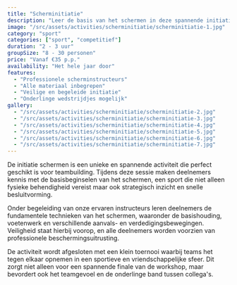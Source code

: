```yaml
---
title: "Scherminitiatie"
description: "Leer de basis van het schermen in deze spannende initiatie."
image: "/src/assets/activities/scherminitiatie/scherminitiatie-1.jpg"
category: "sport"
categories: ["sport", "competitief"]
duration: "2 - 3 uur"
groupSize: "8 - 30 personen"
price: "Vanaf €35 p.p."
availability: "Het hele jaar door"
features:
  - "Professionele scherminstructeurs"
  - "Alle materiaal inbegrepen"
  - "Veilige en begeleide initiatie"
  - "Onderlinge wedstrijdjes mogelijk"
gallery:
  - "/src/assets/activities/scherminitiatie/scherminitiatie-2.jpg"
  - "/src/assets/activities/scherminitiatie/scherminitiatie-3.jpg"
  - "/src/assets/activities/scherminitiatie/scherminitiatie-4.jpg"
  - "/src/assets/activities/scherminitiatie/scherminitiatie-5.jpg"
  - "/src/assets/activities/scherminitiatie/scherminitiatie-6.jpg"
  - "/src/assets/activities/scherminitiatie/scherminitiatie-7.jpg"
---
```


De initiatie schermen is een unieke en spannende activiteit die perfect geschikt is voor teambuilding. Tijdens deze sessie maken deelnemers kennis met de basisbeginselen van het schermen, een sport die niet alleen fysieke behendigheid vereist maar ook strategisch inzicht en snelle besluitvorming.

Onder begeleiding van onze ervaren instructeurs leren deelnemers de fundamentele technieken van het schermen, waaronder de basishouding, voetenwerk en verschillende aanvals- en verdedigingsbewegingen. Veiligheid staat hierbij voorop, en alle deelnemers worden voorzien van professionele beschermingsuitrusting.

De activiteit wordt afgesloten met een klein toernooi waarbij teams het tegen elkaar opnemen in een sportieve en vriendschappelijke sfeer. Dit zorgt niet alleen voor een spannende finale van de workshop, maar bevordert ook het teamgevoel en de onderlinge band tussen collega's.
